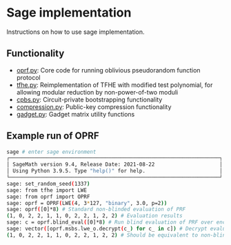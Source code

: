 # Sage implementation

Instructions on how to use sage implementation.

## Functionality

- [oprf.py](./oprf.py): Core code for running oblivious pseudorandom function protocol
- [tfhe.py](./tfhe.py): Reimplementation of TFHE with modified test polynomial, for allowing modular reduction by non-power-of-two moduli
- [cpbs.py](./cpbs.py): Circuit-private bootstrapping functionality
- [compression.py](./compression.py): Public-key compression functionality
- [gadget.py](./gadget.py): Gadget matrix utility functions

## Example run of OPRF

```bash
sage # enter sage environment
┌────────────────────────────────────────────────────────────────────┐
│ SageMath version 9.4, Release Date: 2021-08-22                     │
│ Using Python 3.9.5. Type "help()" for help.                        │
└────────────────────────────────────────────────────────────────────┘
sage: set_random_seed(1337)
sage: from tfhe import LWE
sage: from oprf import OPRF
sage: oprf = OPRF(LWE(4, 3*127, "binary", 3.0, p=2))
sage: oprf([0]*8) # Standard non-blinded evaluation of PRF
(1, 0, 2, 2, 1, 1, 0, 2, 2, 1, 2, 2) # Evaluation results
sage: c = oprf.blind_eval([0]*8) # Run blind evaluation of PRF over encrypted ciphertexts
sage: vector([oprf.msbs.lwe_o.decrypt(c_) for c_ in c]) # Decrypt evaluated ciphertexts
(1, 0, 2, 2, 1, 1, 0, 2, 2, 1, 2, 2) # Should be equivalent to non-blinded evaluation results
```
